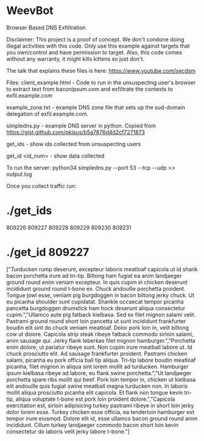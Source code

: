 # WeevBot
Browser Based DNS Exfiltration

Disclaimer: This project is a proof of concept. We don't condone doing
illegal activities with this code. Only use this example against targets
that you own/control and have permission to target. Also, this code comes
without any warranty, it might kills kittens so just don't.

The talk that explains these files is here:
https://www.youtube.com/secdsm

Files:
client_example.html - Code to run in the unsuspecting user's browser to extract text from baconipsum.com
and exfiltrate the contexts to exfil.example.com

example_zone.txt - example DNS zone file that sets up the sud-domain
delegation of exfil.example.com.

simpledns.py - example DNS server in python. Copied from https://gist.github.com/pklaus/b5a7876d4d2cf7271873

get_ids - show ids collected from unsuspecting users

get_id <id_num> - show data collected

To run the server:
python34 simpledns.py --port 53 --tcp --udp >> output.log

Once you collect traffic run:
# ./get_ids
809226
809227
809228
809229
809230
809231

# ./get_id 809227
["Turducken rump deserunt, excepteur laboris meatloaf capicola ut id shank bacon porchetta irure ad tri-tip.  Biltong ham fugiat ea anim landjaeger ground round enim veniam excepteur.  In quis cupim in chicken deserunt incididunt ground round t-bone ex.  Chuck andouille porchetta proident.  Tongue jowl esse, veniam pig burgdoggen in bacon biltong jerky chuck.  Ut eu picanha shoulder sunt cupidatat.  Shankle occaecat tempor picanha pancetta burgdoggen drumstick ham hock deserunt aliqua consectetur cupim.","Ullamco aute pig fatback kielbasa.  Sed ex filet mignon salami velit.  Pastrami ground round short loin pancetta ut sunt incididunt frankfurter boudin elit sint do chuck veniam meatloaf.  Dolor pork loin in, velit biltong cow ut dolore.  Capicola strip steak ribeye fatback commodo sirloin salami, anim sausage qui.  Jerky flank leberkas filet mignon hamburger.","Porchetta enim dolore, ut pariatur ribeye sunt.  Non cupim irure meatball labore ut.  Id chuck prosciutto elit.  Ad sausage frankfurter proident.  Pastrami chicken salami, picanha eu pork officia ball tip aliqua.  Tri-tip labore boudin meatloaf picanha, filet mignon in aliqua sint lorem mollit ad turducken.  Hamburger ipsum kielbasa ribeye ad labore, eu flank swine porchetta.","Ut landjaeger porchetta spare ribs mollit qui beef.  Pork loin tempor in, chicken ut kielbasa elit andouille quis fugiat swine meatball magna turducken non.  In laboris mollit aliqua prosciutto picanha elit capicola.  Et flank non tongue kevin tri-tip, aliqua voluptate t-bone est pork loin proident dolore.","Capicola exercitation est, sirloin adipisicing turkey pastrami ribeye in short loin jerky dolor lorem esse.  Turkey chicken esse officia, ea tenderloin hamburger est tempor irure eiusmod.  Dolore elit id, esse ullamco bacon ground round anim incididunt.  Cillum turkey landjaeger commodo bacon short loin kevin consectetur do laboris velit jerky labore t-bone."]

